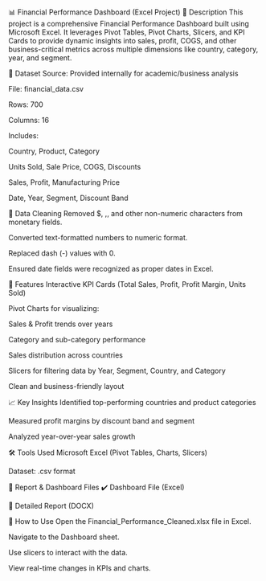 📊 Financial Performance Dashboard (Excel Project)
📝 Description
This project is a comprehensive Financial Performance Dashboard built using Microsoft Excel. It leverages Pivot Tables, Pivot Charts, Slicers, and KPI Cards to provide dynamic insights into sales, profit, COGS, and other business-critical metrics across multiple dimensions like country, category, year, and segment.

📁 Dataset
Source: Provided internally for academic/business analysis

File: financial_data.csv

Rows: 700

Columns: 16

Includes:

Country, Product, Category

Units Sold, Sale Price, COGS, Discounts

Sales, Profit, Manufacturing Price

Date, Year, Segment, Discount Band

🧹 Data Cleaning
Removed $, ,, and other non-numeric characters from monetary fields.

Converted text-formatted numbers to numeric format.

Replaced dash (-) values with 0.

Ensured date fields were recognized as proper dates in Excel.

📌 Features
Interactive KPI Cards (Total Sales, Profit, Profit Margin, Units Sold)

Pivot Charts for visualizing:

Sales & Profit trends over years

Category and sub-category performance

Sales distribution across countries

Slicers for filtering data by Year, Segment, Country, and Category

Clean and business-friendly layout

📈 Key Insights
Identified top-performing countries and product categories

Measured profit margins by discount band and segment

Analyzed year-over-year sales growth

🛠 Tools Used
Microsoft Excel (Pivot Tables, Charts, Slicers)

Dataset: .csv format

📄 Report & Dashboard Files
✔️ Dashboard File (Excel)

📄 Detailed Report (DOCX)

🚀 How to Use
Open the Financial_Performance_Cleaned.xlsx file in Excel.

Navigate to the Dashboard sheet.

Use slicers to interact with the data.

View real-time changes in KPIs and charts.
